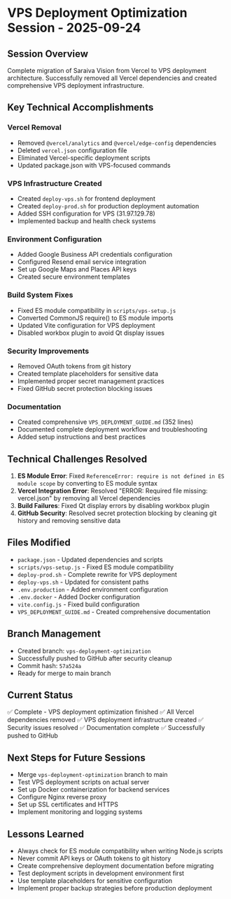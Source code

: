 # VPS Deployment Optimization Session - 2025-09-24

## Session Overview
Complete migration of Saraiva Vision from Vercel to VPS deployment architecture. Successfully removed all Vercel dependencies and created comprehensive VPS deployment infrastructure.

## Key Technical Accomplishments

### Vercel Removal
- Removed `@vercel/analytics` and `@vercel/edge-config` dependencies
- Deleted `vercel.json` configuration file
- Eliminated Vercel-specific deployment scripts
- Updated package.json with VPS-focused commands

### VPS Infrastructure Created
- Created `deploy-vps.sh` for frontend deployment
- Created `deploy-prod.sh` for production deployment automation
- Added SSH configuration for VPS (31.97.129.78)
- Implemented backup and health check systems

### Environment Configuration
- Added Google Business API credentials configuration
- Configured Resend email service integration
- Set up Google Maps and Places API keys
- Created secure environment templates

### Build System Fixes
- Fixed ES module compatibility in `scripts/vps-setup.js`
- Converted CommonJS require() to ES module imports
- Updated Vite configuration for VPS deployment
- Disabled workbox plugin to avoid Qt display issues

### Security Improvements
- Removed OAuth tokens from git history
- Created template placeholders for sensitive data
- Implemented proper secret management practices
- Fixed GitHub secret protection blocking issues

### Documentation
- Created comprehensive `VPS_DEPLOYMENT_GUIDE.md` (352 lines)
- Documented complete deployment workflow and troubleshooting
- Added setup instructions and best practices

## Technical Challenges Resolved

1. **ES Module Error**: Fixed `ReferenceError: require is not defined in ES module scope` by converting to ES module syntax
2. **Vercel Integration Error**: Resolved "ERROR: Required file missing: vercel.json" by removing all Vercel dependencies
3. **Build Failures**: Fixed Qt display errors by disabling workbox plugin
4. **GitHub Security**: Resolved secret protection blocking by cleaning git history and removing sensitive data

## Files Modified
- `package.json` - Updated dependencies and scripts
- `scripts/vps-setup.js` - Fixed ES module compatibility
- `deploy-prod.sh` - Complete rewrite for VPS deployment
- `deploy-vps.sh` - Updated for consistent paths
- `.env.production` - Added environment configuration
- `.env.docker` - Added Docker configuration
- `vite.config.js` - Fixed build configuration
- `VPS_DEPLOYMENT_GUIDE.md` - Created comprehensive documentation

## Branch Management
- Created branch: `vps-deployment-optimization`
- Successfully pushed to GitHub after security cleanup
- Commit hash: `57a524a`
- Ready for merge to main branch

## Current Status
✅ Complete - VPS deployment optimization finished
✅ All Vercel dependencies removed
✅ VPS deployment infrastructure created
✅ Security issues resolved
✅ Documentation complete
✅ Successfully pushed to GitHub

## Next Steps for Future Sessions
- Merge `vps-deployment-optimization` branch to main
- Test VPS deployment scripts on actual server
- Set up Docker containerization for backend services
- Configure Nginx reverse proxy
- Set up SSL certificates and HTTPS
- Implement monitoring and logging systems

## Lessons Learned
- Always check for ES module compatibility when writing Node.js scripts
- Never commit API keys or OAuth tokens to git history
- Create comprehensive deployment documentation before migrating
- Test deployment scripts in development environment first
- Use template placeholders for sensitive configuration
- Implement proper backup strategies before production deployment